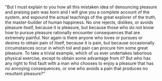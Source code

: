 "But I must explain to you how all this mistaken idea of denouncing pleasure and praising pain was 
born and I will give you a complete account of the system, and expound the actual teachings of the 
great explorer of the truth, the master-builder of human happiness. No one rejects, dislikes, or 
avoids pleasure itself, because it is pleasure, but because those who do not know how to pursue 
pleasure rationally encounter consequences that are extremely painful. Nor again is there anyone who 
loves or pursues or desires to obtain pain of itself, because it is pain, but because 
occasionally circumstances occur in which toil and pain can procure him some great pleasure. To take 
a trivial example, which of us ever undertakes laborious physical exercise, except to obtain some 
advantage from it? But who has any right to find fault with a man who chooses to enjoy a pleasure 
that has no annoying consequences, or one who avoids a pain that produces no resultant pleasure?"